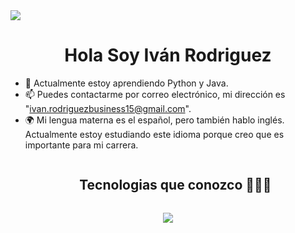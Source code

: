 <img src="https://user-images.githubusercontent.com/73097560/115834477-dbab4500-a447-11eb-908a-139a6edaec5c.gif">
<div>
  <h1 align="center">Hola Soy Iván Rodriguez</h1>
</div>

- 🌱 Actualmente estoy aprendiendo Python y Java.
- 📫 Puedes contactarme por correo electrónico, mi dirección es "ivan.rodriguezbusiness15@gmail.com".
- 🌍 Mi lengua materna es el español, pero también hablo inglés. Actualmente estoy estudiando este idioma porque creo que es importante para mi carrera.

<!---
JuanMa3132/JuanMa3132 is a ✨ special ✨ repository because its `README.md` (this file) appears on your GitHub profile.
You can click the Preview link to take a look at your changes.
--->
<div>
  <ul align="center">
    <summary><h2 style="display: inline-block">Tecnologias que conozco 👨🏻‍💻</h2></summary>
  </ul>
</div>
<!--tech stack icons-->
<p align="center">
  <a href="https://skillicons.dev">
    <img src="https://skillicons.dev/icons?i=git,bootstrap,css,discord,express,github,html,java,js,mysql,nodejs,py,react,tailwind,vscode&perline=14" />
  </a>
</p>

